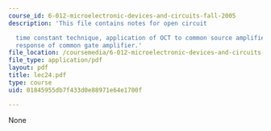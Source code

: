 ```yaml
---
course_id: 6-012-microelectronic-devices-and-circuits-fall-2005
description: 'This file contains notes for open circuit

  time constant technique, application of OCT to common source amplifier, frequency
  response of common gate amplifier.'
file_location: /coursemedia/6-012-microelectronic-devices-and-circuits-fall-2005/01845955db7f433d0e88971e64e1700f_lec24.pdf
file_type: application/pdf
layout: pdf
title: lec24.pdf
type: course
uid: 01845955db7f433d0e88971e64e1700f

---
```

None